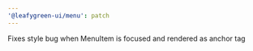 ```yaml
---
'@leafygreen-ui/menu': patch
---
```


Fixes style bug when MenuItem is focused and rendered as anchor tag
